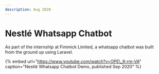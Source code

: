 ```yaml
---
description: Aug 2020
---
```


# Nestlé Whatsapp Chatbot

As part of the internship at Fimmick Limited, a whatsapp chatbot was built from the ground up using Laravel.

{% embed url="https://www.youtube.com/watch?v=OPE\_K-rm-VA" caption="Nestlé Whatsapp Chatbot Demo, published Sep 2020" %}



